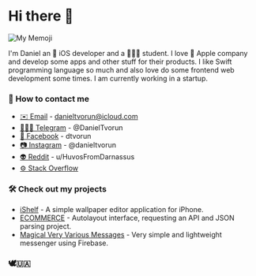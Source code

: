 # Hi there 👋

![My Memoji](https://user-images.githubusercontent.com/58942445/192097547-fa9810c8-d907-48a7-a0f9-640e900934e4.png)


I'm Daniel an 🔨 iOS developer and a 👨🏻‍💻 student. I love 🍏 Apple company and develop some apps and other stuff for their products. I like Swift programming language so much and also love do some frontend web development some times. I am currently working in a startup.


### 💬 How to contact me
- [✉️ Email](danieltvorun@icloud.com) - danieltvorun@icloud.com
- [🧑🏻‍💻 Telegram](https://t.me/DanielTvorun) - @DanielTvorun
- [👤 Facebook](https://www.facebook.com/dtvorun) - dtvorun
- [📷 Instagram](https://www.instagram.com/danieltvorun) - @danieltvorun
- [👽 Reddit](https://www.reddit.com/user/HuvosFromDarnassus) - u/HuvosFromDarnassus
- [⚙️ Stack Overflow](https://stackoverflow.com/users/19402122/daniel-tvorun)


### 🛠 Check out my projects
- [iShelf](https://github.com/HuvosFromDarnassus/iShelf) - A simple wallpaper editor application for iPhone.
- [ECOMMERCE](https://github.com/HuvosFromDarnassus/ECOMMERCE) - Autolayout interface, requesting an API and JSON parsing project.
- [Magical Very Various Messages](https://github.com/HuvosFromDarnassus/Magical-Very-Various-Messages) - Very simple and lightweight messenger using Firebase.

### 🕊🇺🇦
